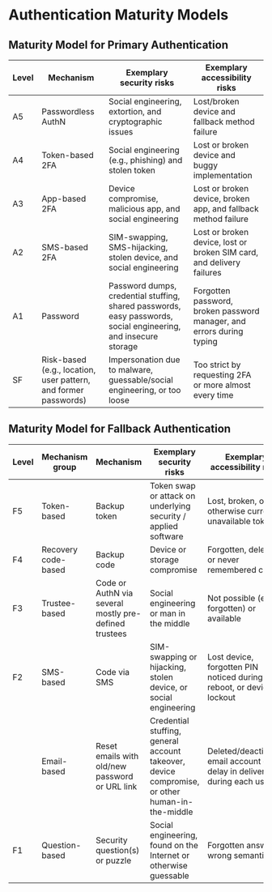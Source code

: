 # Authentication Maturity Models

## Maturity Model for Primary Authentication

| **Level** | **Mechanism**                                                   | **Exemplary security risks**                                                                                    | **Exemplary accessibility risks**                                     |
|-----------|-----------------------------------------------------------------|-----------------------------------------------------------------------------------------------------------------|-----------------------------------------------------------------------|
| A5        | Passwordless AuthN                                              | Social engineering, extortion, and cryptographic issues                                                         | Lost/broken device and fallback method failure                        |
| A4        | Token-based 2FA                                                 | Social engineering (e.g., phishing) and stolen token                                                            | Lost or broken device and buggy implementation                        |
| A3        | App-based 2FA                                                   | Device compromise, malicious app, and social engineering                                                        | Lost or broken device, broken app, and fallback method failure        |
| A2        | SMS-based 2FA                                                   | SIM-swapping, SMS-hijacking, stolen device, and social engineering                                              | Lost or broken device, lost or broken SIM card, and delivery failures |
| A1        | Password                                                        | Password dumps, credential stuffing, shared passwords, easy passwords, social engineering, and insecure storage | Forgotten password, broken password manager, and errors during typing |
| SF        | Risk-based (e.g., location, user pattern, and former passwords) | Impersonation due to malware, guessable/social engineering, or too loose                                        | Too strict by requesting 2FA or more almost every time                |


## Maturity Model for Fallback Authentication

| **Level** | **Mechanism group** | **Mechanism**                                         | **Exemplary security risks**                                                                   | **Exemplary accessibility risks**                                        |
|-----------|---------------------|-------------------------------------------------------|------------------------------------------------------------------------------------------------|--------------------------------------------------------------------------|
| F5        | Token-based         | Backup token                                          | Token swap or attack on underlying security / applied software                                 | Lost, broken, or otherwise currently unavailable token                   |
| F4        | Recovery code-based | Backup code                                           | Device or storage compromise                                                                   | Forgotten, deleted, or never remembered code                             |
| F3        | Trustee-based       | Code or AuthN via several mostly pre-defined trustees | Social engineering or man in the middle                                                        | Not possible (e.g., forgotten) or available                              |
| F2        | SMS-based           | Code via SMS                                          | SIM-swapping or hijacking, stolen device, or social engineering                                | Lost device, forgotten PIN noticed during reboot, or device lockout      |
|           | Email-based         | Reset emails with old/new password or URL link        | Credential stuffing, general account takeover, device compromise, or other human-in-the-middle | Deleted/deactivated email account or delay in delivery during each usage |
| F1        | Question-based      | Security question(s) or puzzle                        | Social engineering, found on the Internet or otherwise guessable                               | Forgotten answer or wrong semantic                                       |

